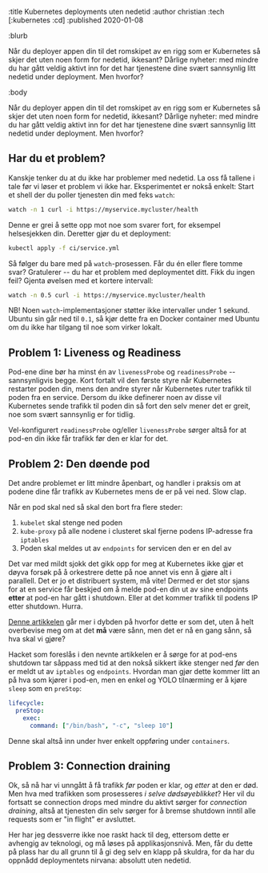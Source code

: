 :title Kubernetes deployments uten nedetid
:author christian
:tech [:kubernetes :cd]
:published 2020-01-08

:blurb

Når du deployer appen din til det romskipet av en rigg som er Kubernetes så
skjer det uten noen form for nedetid, ikkesant? Dårlige nyheter: med mindre du
har gått veldig aktivt inn for det har tjenestene dine svært sannsynlig litt
nedetid under deployment. Men hvorfor?

:body

Når du deployer appen din til det romskipet av en rigg som er Kubernetes så
skjer det uten noen form for nedetid, ikkesant? Dårlige nyheter: med mindre du
har gått veldig aktivt inn for det har tjenestene dine svært sannsynlig litt
nedetid under deployment. Men hvorfor?

## Har du et problem?

Kanskje tenker du at du ikke har problemer med nedetid. La oss få tallene i tale
før vi løser et problem vi ikke har. Eksperimentet er nokså enkelt: Start et
shell der du poller tjenesten din med feks `watch`:

```sh
watch -n 1 curl -i https://myservice.mycluster/health
```

Denne er grei å sette opp mot noe som svarer fort, for eksempel helsesjekken
din. Deretter gjør du et deployment:

```sh
kubectl apply -f ci/service.yml
```

Så følger du bare med på `watch`-prosessen. Får du én eller flere tomme svar?
Gratulerer -- du har et problem med deploymentet ditt. Fikk du ingen feil?
Gjenta øvelsen med et kortere intervall:

```sh
watch -n 0.5 curl -i https://myservice.mycluster/health
```

NB! Noen `watch`-implementasjoner støtter ikke intervaller under 1 sekund.
Ubuntu sin går ned til `0.1`, så kjør dette fra en Docker container med Ubuntu
om du ikke har tilgang til noe som virker lokalt. 

## Problem 1: Liveness og Readiness

Pod-ene dine bør ha minst én av `livenessProbe` og `readinessProbe` --
sannsynligvis begge. Kort fortalt vil den første styre når Kubernetes restarter
poden din, mens den andre styrer når Kubernetes ruter trafikk til poden fra en
service. Dersom du ikke definerer noen av disse vil Kubernetes sende trafikk til
poden din så fort den selv mener det er greit, noe som svært sannsynlig er for
tidlig.

Vel-konfigurert `readinessProbe` og/eller `livenessProbe` sørger altså for at
pod-en din ikke får trafikk før den er klar for det.

## Problem 2: Den døende pod

Det andre problemet er litt mindre åpenbart, og handler i praksis om at podene
dine får trafikk av Kubernetes mens de er på vei ned. Slow clap.

Når en pod skal ned så skal den bort fra flere steder:

1. `kubelet` skal stenge ned poden
2. `kube-proxy` på alle nodene i clusteret skal fjerne podens IP-adresse fra
   `iptables`
3. Poden skal meldes ut av `endpoints` for servicen den er en del av

Det var med mildt sjokk det gikk opp for meg at Kubernetes ikke gjør et døyva
forsøk på å orkestrere dette på noe annet vis enn å gjøre alt i parallell. Det
er jo et distribuert system, må vite! Dermed er det stor sjans for at en service
får beskjed om å melde pod-en din ut av sine endpoints **etter** at pod-en har
gått i shutdown. Eller at det kommer trafikk til podens IP etter shutdown.
Hurra.

[Denne artikkelen](https://blog.gruntwork.io/delaying-shutdown-to-wait-for-pod-deletion-propagation-445f779a8304)
går mer i dybden på hvorfor dette er som det, uten å helt overbevise meg om at
det **må** være sånn, men det er nå en gang sånn, så hva skal vi gjøre?

Hacket som foreslås i den nevnte artikkelen er å sørge for at pod-ens shutdown
tar såppass med tid at den nokså sikkert ikke stenger ned _før_ den er meldt ut
av `iptables` og `endpoints`. Hvordan man gjør dette kommer litt an på hva som
kjører i pod-en, men en enkel og YOLO tilnærming er å kjøre `sleep` som en
`preStop`:

```yml
lifecycle:
  preStop:
    exec:
      command: ["/bin/bash", "-c", "sleep 10"]
```

Denne skal altså inn under hver enkelt oppføring under `containers`.

## Problem 3: Connection draining

Ok, så nå har vi unngått å få trafikk _før_ poden er klar, og _etter_ at den er
død. Men hva med trafikken som prosesseres _i selve dødsøyeblikket_? Her vil du
fortsatt se connection drops med mindre du aktivt sørger for _connection
draining_, altså at tjenesten din selv sørger for å bremse shutdown inntil alle
requests som er "in flight" er avsluttet.

Her har jeg dessverre ikke noe raskt hack til deg, ettersom dette er avhengig av
teknologi, og må løses på applikasjonsnivå. Men, får du dette på plass har du
all grunn til å gi deg selv en klapp på skuldra, for da har du oppnådd
deploymentets nirvana: absolutt uten nedetid.

